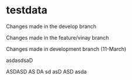 # testdata

Changes made in the develop branch

Changes made in the feature/vinay branch

Changes made in development branch (11-March)


asdasdsaD

ASDASD
AS
DA
sd
asD
ASD
asda
